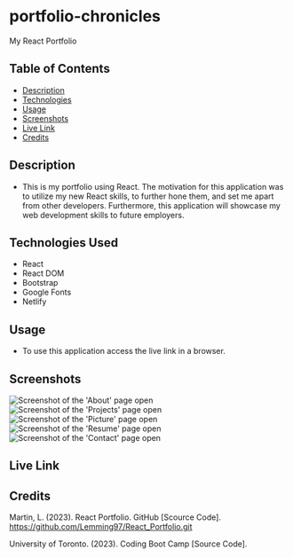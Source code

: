 # portfolio-chronicles
My React Portfolio

## Table of Contents
- [Description](#description)
- [Technologies](#technologies-used)
- [Usage](#usage)
- [Screenshots](#screenshots)
- [Live Link](#live-link)
- [Credits](#credits)

## Description
- This is my portfolio using React. The motivation for this application was to utilize my new React skills, to further hone them, and set me apart from other developers. Furthermore, this application will showcase my web development skills to future employers. 

## Technologies Used
- React 
- React DOM
- Bootstrap
- Google Fonts 
- Netlify

## Usage
- To use this application access the live link in a browser.

## Screenshots
![Screenshot of the 'About' page open]()
![Screenshot of the 'Projects' page open]()
![Screenshot of the 'Picture' page open]()
![Screenshot of the 'Resume' page open]()
![Screenshot of the 'Contact' page open]()

## Live Link


## Credits

Martin, L. (2023). React Portfolio. GitHub [Scource Code]. https://github.com/Lemming97/React_Portfolio.git

University of Toronto. (2023). Coding Boot Camp [Source Code].